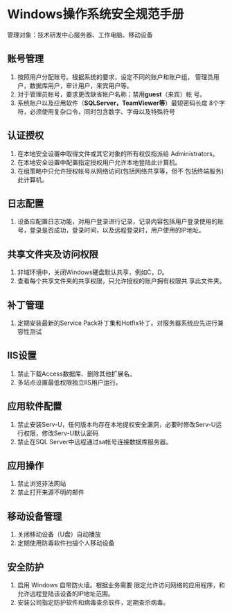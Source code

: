 # Windows操作系统安全规范手册
管理对象：技术研发中心服务器、工作电脑、移动设备
## 账号管理
1. 按照用户分配账号。根据系统的要求，设定不同的账户和账户组， 管理员用户，数据库用户，审计用户，来宾用户等。
2. 对于管理员帐号，要求更改缺省帐户名称；禁用**guest**（来宾）帐 号。
3. 系统账户以及应用软件（**SQLServer，TeamViewer等**）最短密码长度 8个字符，必须使用复杂口令，同时包含数字、字母以及特殊符号

## 认证授权
1. 在本地安全设置中取得文件或其它对象的所有权仅指派给 Administrators。
2. 在本地安全设置中配置指定授权用户允许本地登陆此计算机。 
3. 在组策略中只允许授权帐号从网络访问(包括网络共享等，但不 包括终端服务)此计算机。

## 日志配置
1. 设备应配置日志功能，对用户登录进行记录，记录内容包括用户登录使用的账号，登录是否成功，登录时间，以及远程登录时，用户使用的IP地址。

## 共享文件夹及访问权限
1. 非域环境中，关闭Windows硬盘默认共享，例如C$，D$。
2. 查看每个共享文件夹的共享权限，只允许授权的账户拥有权限共 享此文件夹。

## 补丁管理
1. 定期安装最新的Service Pack补丁集和Hotfix补丁。对服务器系统应先进行兼容性测试 
 
## IIS设置
1. 禁止下载Access数据库、删除其他扩展名。
2. 多站点设置最低权限独立IIS用户运行。

## 应用软件配置
1. 禁止安装Serv-U，任何版本均存在本地提权安全漏洞，必要时修改Serv-U运行权限，修改Serv-U默认密码
2. 禁止在SQL Server中远程通过sa帐号连接数据库服务器。

## 应用操作
1.	禁止浏览非法网站
2.	禁止打开来源不明的邮件

## 移动设备管理
1.	关闭移动设备（U盘）自动播放
2.	定期使用防毒软件扫描个人移动设备

## 安全防护
1. 启用 Windows 自带防火墙。根据业务需要 限定允许访问网络的应用程序，和允许远程登陆该设备的IP地址范围。
2. 安装公司指定防护软件和病毒查杀软件，定期查杀病毒。
